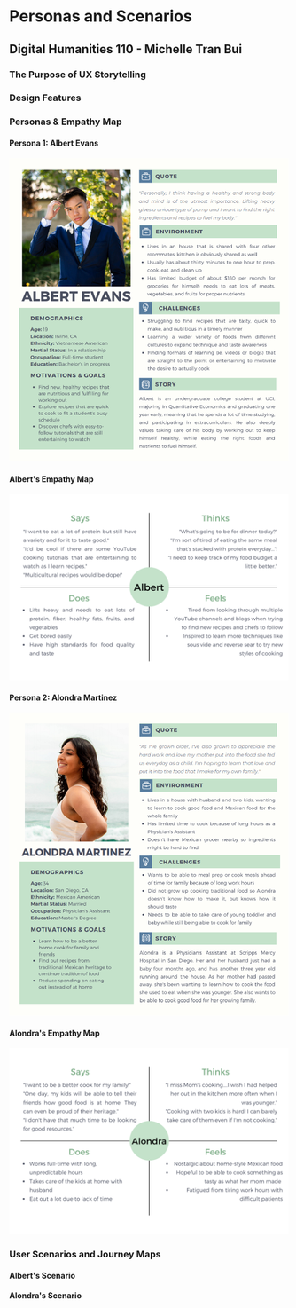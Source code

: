 # Personas and Scenarios
## Digital Humanities 110 - Michelle Tran Bui 

### The Purpose of UX Storytelling

### Design Features

### Personas & Empathy Map 

#### Persona 1: Albert Evans
![Persona 1](persona_1.png)
#### Albert's Empathy Map
![Empath Map 1](1.png)
#### Persona 2: Alondra Martinez
![Persona 2](persona_2.png)
#### Alondra's Empathy Map
![Empathy Map 2](2.png)
### User Scenarios and Journey Maps 

#### Albert's Scenario
#### Alondra's Scenario

